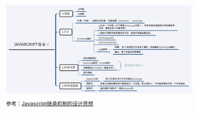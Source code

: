 ![](/img/JavaScript继承.png)

参考：[Javascript继承机制的设计思想](http://www.ruanyifeng.com/blog/2011/06/designing_ideas_of_inheritance_mechanism_in_javascript.html)